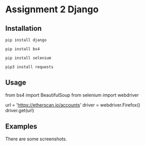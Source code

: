 # Assignment 2 Django
## Installation
```
pip install django
```
```
pip install bs4
```
```
pip install selenium
```
```
pip3 install requests
```
## Usage
from bs4 import BeautifulSoup
from selenium import webdriver

url = 'https://etherscan.io/accounts'
driver = webdriver.Firefox()
driver.get(url)

## Examples

There are some screenshots.
